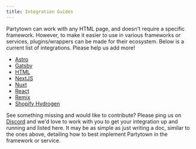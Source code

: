 ```yaml
---
title: Integration Guides
---
```


Partytown can work with any HTML page, and doesn't require a specific framework. However, to make it easier to use in various frameworks or services, plugins/wrappers can be made for their ecosystem. Below is a current list of integrations. Please help us add more!

- [Astro](/astro)
- [Gatsby](/gatsby)
- [HTML](/html)
- [NextJS](/nextjs)
- [Nuxt](/nuxt)
- [React](/react)
- [Remix](/remix)
- [Shopify Hydrogen](/shopify-hydrogen)

See something missing and would like to contribute? Please ping us on [Discord](https://discord.gg/bNVSQmPzqy) and we'd love to work with you to get your integration up and running and listed here. It may be as simple as just writing a doc, similar to the ones above, detailing how to best implement Partytown in the framework or service.
